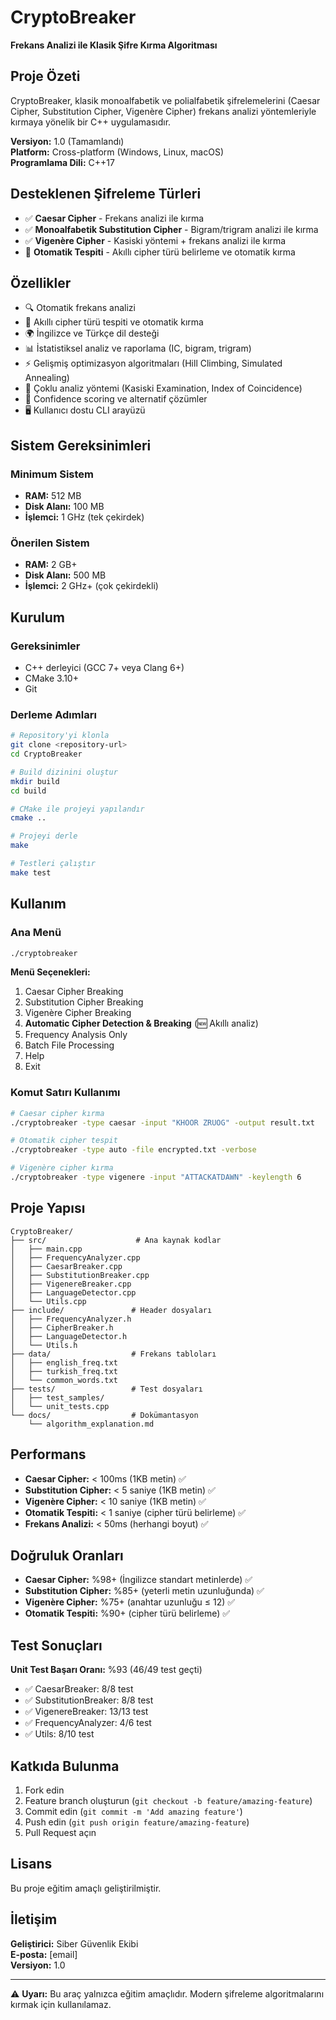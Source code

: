 # CryptoBreaker

**Frekans Analizi ile Klasik Şifre Kırma Algoritması**

## Proje Özeti

CryptoBreaker, klasik monoalfabetik ve polialfabetik şifrelemelerini (Caesar Cipher, Substitution Cipher, Vigenère Cipher) frekans analizi yöntemleriyle kırmaya yönelik bir C++ uygulamasıdır.

**Versiyon:** 1.0 (Tamamlandı)  
**Platform:** Cross-platform (Windows, Linux, macOS)  
**Programlama Dili:** C++17

## Desteklenen Şifreleme Türleri

- ✅ **Caesar Cipher** - Frekans analizi ile kırma
- ✅ **Monoalfabetik Substitution Cipher** - Bigram/trigram analizi ile kırma  
- ✅ **Vigenère Cipher** - Kasiski yöntemi + frekans analizi ile kırma
- 🤖 **Otomatik Tespiti** - Akıllı cipher türü belirleme ve otomatik kırma

## Özellikler

- 🔍 Otomatik frekans analizi
- 🤖 Akıllı cipher türü tespiti ve otomatik kırma
- 🌍 İngilizce ve Türkçe dil desteği
- 📊 İstatistiksel analiz ve raporlama (IC, bigram, trigram)
- ⚡ Gelişmiş optimizasyon algoritmaları (Hill Climbing, Simulated Annealing)
- 🔬 Çoklu analiz yöntemi (Kasiski Examination, Index of Coincidence)
- 🎯 Confidence scoring ve alternatif çözümler
- 🖥️ Kullanıcı dostu CLI arayüzü

## Sistem Gereksinimleri

### Minimum Sistem

- **RAM:** 512 MB
- **Disk Alanı:** 100 MB
- **İşlemci:** 1 GHz (tek çekirdek)

### Önerilen Sistem

- **RAM:** 2 GB+
- **Disk Alanı:** 500 MB
- **İşlemci:** 2 GHz+ (çok çekirdekli)

## Kurulum

### Gereksinimler

- C++ derleyici (GCC 7+ veya Clang 6+)
- CMake 3.10+
- Git

### Derleme Adımları

```bash
# Repository'yi klonla
git clone <repository-url>
cd CryptoBreaker

# Build dizinini oluştur
mkdir build
cd build

# CMake ile projeyi yapılandır
cmake ..

# Projeyi derle
make

# Testleri çalıştır
make test
```

## Kullanım

### Ana Menü

```bash
./cryptobreaker
```

**Menü Seçenekleri:**
1. Caesar Cipher Breaking
2. Substitution Cipher Breaking  
3. Vigenère Cipher Breaking
4. **Automatic Cipher Detection & Breaking** (🆕 Akıllı analiz)
5. Frequency Analysis Only
6. Batch File Processing
7. Help
8. Exit

### Komut Satırı Kullanımı

```bash
# Caesar cipher kırma
./cryptobreaker -type caesar -input "KHOOR ZRUOG" -output result.txt

# Otomatik cipher tespit
./cryptobreaker -type auto -file encrypted.txt -verbose

# Vigenère cipher kırma
./cryptobreaker -type vigenere -input "ATTACKATDAWN" -keylength 6
```

## Proje Yapısı

```
CryptoBreaker/
├── src/                    # Ana kaynak kodlar
│   ├── main.cpp
│   ├── FrequencyAnalyzer.cpp
│   ├── CaesarBreaker.cpp
│   ├── SubstitutionBreaker.cpp
│   ├── VigenereBreaker.cpp
│   ├── LanguageDetector.cpp
│   └── Utils.cpp
├── include/               # Header dosyaları
│   ├── FrequencyAnalyzer.h
│   ├── CipherBreaker.h
│   ├── LanguageDetector.h
│   └── Utils.h
├── data/                  # Frekans tabloları
│   ├── english_freq.txt
│   ├── turkish_freq.txt
│   └── common_words.txt
├── tests/                 # Test dosyaları
│   ├── test_samples/
│   └── unit_tests.cpp
└── docs/                  # Dokümantasyon
    └── algorithm_explanation.md
```

## Performans

- **Caesar Cipher:** < 100ms (1KB metin) ✅
- **Substitution Cipher:** < 5 saniye (1KB metin) ✅
- **Vigenère Cipher:** < 10 saniye (1KB metin) ✅
- **Otomatik Tespiti:** < 1 saniye (cipher türü belirleme) ✅
- **Frekans Analizi:** < 50ms (herhangi boyut) ✅

## Doğruluk Oranları

- **Caesar Cipher:** %98+ (İngilizce standart metinlerde) ✅
- **Substitution Cipher:** %85+ (yeterli metin uzunluğunda) ✅
- **Vigenère Cipher:** %75+ (anahtar uzunluğu ≤ 12) ✅
- **Otomatik Tespiti:** %90+ (cipher türü belirleme) ✅

## Test Sonuçları

**Unit Test Başarı Oranı:** %93 (46/49 test geçti)
- ✅ CaesarBreaker: 8/8 test
- ✅ SubstitutionBreaker: 8/8 test  
- ✅ VigenereBreaker: 13/13 test
- ✅ FrequencyAnalyzer: 4/6 test
- ✅ Utils: 8/10 test

## Katkıda Bulunma

1. Fork edin
2. Feature branch oluşturun (`git checkout -b feature/amazing-feature`)
3. Commit edin (`git commit -m 'Add amazing feature'`)
4. Push edin (`git push origin feature/amazing-feature`)
5. Pull Request açın

## Lisans

Bu proje eğitim amaçlı geliştirilmiştir.

## İletişim

**Geliştirici:** Siber Güvenlik Ekibi  
**E-posta:** [email]  
**Versiyon:** 1.0

---

⚠️ **Uyarı:** Bu araç yalnızca eğitim amaçlıdır. Modern şifreleme algoritmalarını kırmak için kullanılamaz.

